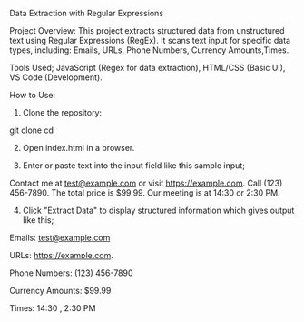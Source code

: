 Data Extraction with Regular Expressions

Project Overview: This project extracts structured data from unstructured text using Regular Expressions (RegEx). It scans text input for specific data types, including: Emails, URLs, Phone Numbers, Currency Amounts,Times.

Tools Used; JavaScript (Regex for data extraction), HTML/CSS (Basic UI), VS Code (Development).

 How to Use:

1. Clone the repository:

git clone <repo-link>
cd <project-folder>

2. Open index.html in a browser.

3. Enter or paste text into the input field like this sample input;

Contact me at test@example.com or visit https://example.com.
Call (123) 456-7890. The total price is $99.99.
Our meeting is at 14:30 or 2:30 PM.

4. Click "Extract Data" to display structured information which gives output like this;

Emails: test@example.com

URLs: https://example.com.

Phone Numbers: (123) 456-7890

Currency Amounts: $99.99

Times: 14:30 , 2:30 PM
